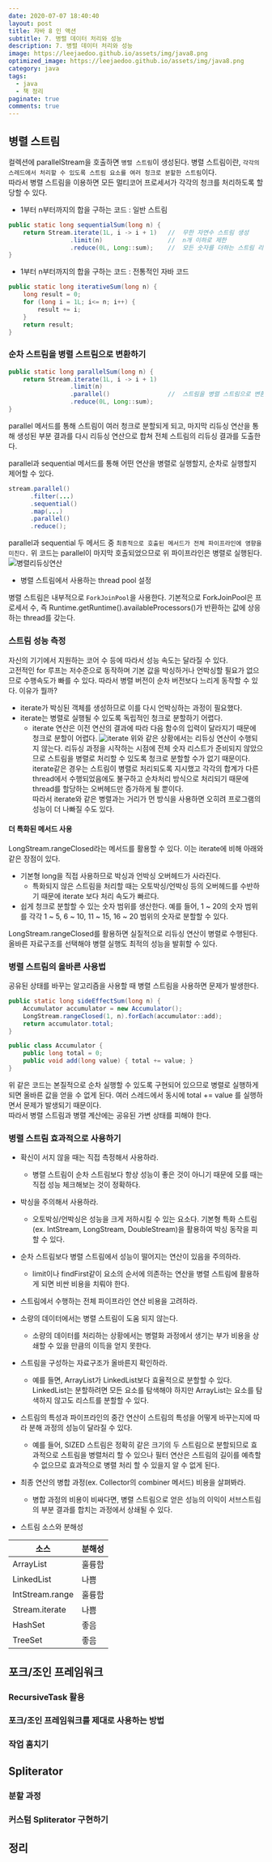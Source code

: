 ```yaml
---
date: 2020-07-07 18:40:40
layout: post
title: 자바 8 인 액션
subtitle: 7. 병렬 데이터 처리와 성능
description: 7. 병렬 데이터 처리와 성능
image: https://leejaedoo.github.io/assets/img/java8.png
optimized_image: https://leejaedoo.github.io/assets/img/java8.png
category: java
tags:
  - java
  - 책 정리
paginate: true
comments: true
---
```

## 병렬 스트림
컬렉션에 parallelStream을 호출하면 `병렬 스트림`이 생성된다. 병렬 스트림이란, `각각의 스레드에서 처리할 수 있도록 스트림 요소를 여러 청크로 분할한 스트림`이다.<br>
따라서 병렬 스트림을 이용하면 모든 멀티코어 프로세서가 각각의 청크를 처리하도록 할당할 수 있다.
* 1부터 n부터까지의 합을 구하는 코드 : 일반 스트림

```java
public static long sequentialSum(long n) {
    return Stream.iterate(1L, i -> i + 1)   //  무한 자연수 스트림 생성
                 .limit(n)                  //  n개 이하로 제한
                 .reduce(0L, Long::sum);    //  모든 숫자를 더하는 스트림 리듀싱 연산
}
```

* 1부터 n부터까지의 합을 구하는 코드 : 전통적인 자바 코드

```java
public static long iterativeSum(long n) {
    long result = 0;
    for (long i = 1L; i<= n; i++) {
        result += i;
    }
    return result;
}
```
### 순차 스트림을 병렬 스트림으로 변환하기
```java
public static long parallelSum(long n) {
    return Stream.iterate(1L, i -> i + 1)
                 .limit(n)
                 .parallel()                //  스트림을 병렬 스트림으로 변환
                 .reduce(0L, Long::sum);
}
```
parallel 메서드를 통해 스트림이 여러 청크로 분할되게 되고, 마지막 리듀싱 연산을 통해 생성된 부분 결과를 다시 리듀싱 연산으로 합쳐 전체 스트림의 리듀싱 결과를 도출한다.

parallel과 sequential 메서드를 통해 어떤 연산을 병렬로 실행할지, 순차로 실행할지 제어할 수 있다.
```java
stream.parallel()
      .filter(...)
      .sequential()
      .map(...)
      .parallel()
      .reduce();  
```
parallel과 sequential 두 메서드 중 `최종적으로 호출된 메서드가 전체 파이프라인에 영향을 미친다.` 위 코드는 parallel이 마지막 호출되었으므로 위 파이프라인은 병렬로 실행된다.
![병렬리듀싱연산](../../assets/img/parallel_reducing.jpeg)

* 병렬 스트림에서 사용하는 thread pool 설정

병렬 스트림은 내부적으로 `ForkJoinPool`을 사용한다. 기본적으로 ForkJoinPool은 프로세서 수, 즉 Runtime.getRuntime().availableProcessors()가 반환하는 값에 상응하는 thread를 갖는다.

### 스트림 성능 측정
자신의 기기에서 지원하는 코어 수 등에 따라서 성능 속도는 달라질 수 있다.<br>
고전적인 for 루프는 저수준으로 동작하며 기본 값을 박싱하거나 언박싱할 필요가 없으므로 수행속도가 빠를 수 있다. 따라서 병렬 버전이 순차 버전보다 느리게 동작할 수 있다. 이유가 뭘까?
* iterate가 박싱된 객체를 생성하므로 이를 다시 언박싱하는 과정이 필요했다.
* iterate는 병렬로 실행될 수 있도록 독립적인 청크로 분할하기 어렵다.
    * iterate 연산은 이전 연산의 결과에 따라 다음 함수의 입력이 달라지기 때문에 청크로 분할이 어렵다. 
![iterate](../../assets/img/iterate.jpeg)
위와 같은 상황에서는 리듀싱 연산이 수행되지 않는다. 리듀싱 과정을 시작하는 시점에 전체 숫자 리스트가 준비되지 않았으므로 스트림을 병렬로 처리할 수 있도록 청크로 분할할 수가 없기 때문이다.<br>
iterate같은 경우는 스트림이 병렬로 처리되도록 지시했고 각각의 합계가 다른 thread에서 수행되었음에도 불구하고 순차처리 방식으로 처리되기 때문에 thread를 할당하는 오버헤드만 증가하게 될 뿐이다.<br>
따라서 iterate와 같은 병렬과는 거리가 먼 방식을 사용하면 오히려 프로그램의 성능이 더 나빠질 수도 있다.
#### 더 특화된 메서드 사용
LongStream.rangeClosed라는 메서드를 활용할 수 있다. 이는 iterate에 비해 아래와 같은 장점이 있다.
* 기본형 long을 직접 사용하므로 박싱과 언박싱 오버헤드가 사라진다.
    * 특화되지 않은 스트림을 처리할 때는 오토박싱/언박싱 등의 오버헤드를 수반하기 때문에 iterate 보다 처리 속도가 빠르다.
* 쉽게 청크로 분할할 수 있는 숫자 범위를 생산한다. 예를 들어, 1 ~ 20의 숫자 범위를 각각 1 ~ 5, 6 ~ 10, 11 ~ 15, 16 ~ 20 범위의 숫자로 분할할 수 있다.

LongStream.rangeClosed를 활용하면 실질적으로 리듀싱 연산이 병렬로 수행된다. 올바른 자료구조를 선택해야 병렬 실행도 최적의 성능을 발휘할 수 있다.
    
### 병렬 스트림의 올바른 사용법
공유된 상태를 바꾸는 알고리즘을 사용할 때 병렬 스트림을 사용하면 문제가 발생한다.
```java
public static long sideEffectSum(long n) {
    Accumulator accumulator = new Accumulator();
    LongStream.rangeClosed(1, n).forEach(accumulator::add);
    return accumulator.total;
}

public class Accumulator {
    public long total = 0;
    public void add(long value) { total += value; }
}
```
위 같은 코드는 본질적으로 순차 실행할 수 있도록 구현되어 있으므로 병렬로 실행하게 되면 올바른 값을 얻을 수 없게 된다. 여러 스레드에서 동시에 total += value 를 실행하면서 문제가 발생되기 때문이다.<br>
따라서 병렬 스트림과 병렬 계산에는 공유된 가변 상태를 피해야 한다.
### 병렬 스트림 효과적으로 사용하기
* 확신이 서지 않을 때는 직접 측정해서 사용하라.
    * 병렬 스트림이 순차 스트림보다 항상 성능이 좋은 것이 아니기 때문에 모를 때는 직접 성능 체크해보는 것이 정확하다.
* 박싱을 주의해서 사용하라.
    * 오토박싱/언박싱은 성능을 크게 저하시킬 수 있는 요소다. 기본형 특화 스트림(ex. IntStream, LongStream, DoubleStream)을 활용하여 박싱 동작을 피할 수 있다.
* 순차 스트림보다 병렬 스트림에서 성능이 떨어지는 연산이 있음을 주의하라.
    * limit이나 findFirst같이 요소의 순서에 의존하는 연산을 병렬 스트림에 활용하게 되면 비싼 비용을 치뤄야 한다.
* 스트림에서 수행하는 전체 파이프라인 연산 비용을 고려하라.
* 소량의 데이터에서는 병렬 스트림이 도움 되지 않는다.
    * 소량의 데이터를 처리하는 상황에서는 병렬화 과정에서 생기는 부가 비용을 상쇄할 수 있을 만큼의 이득을 얻지 못한다.
* 스트림을 구성하는 자료구조가 올바른지 확인하라.
    * 예를 들면, ArrayList가 LinkedList보다 효율적으로 분할할 수 있다. LinkedList는 분할하려면 모든 요소를 탐색해야 하지만 ArrayList는 요소를 탐색하지 않고도 리스트를 분할할 수 있다.
* 스트림의 특성과 파이프라인의 중간 연산이 스트림의 특성을 어떻게 바꾸는지에 따라 분해 과정의 성능이 달라질 수 있다.
    * 예를 들어, SIZED 스트림은 정확히 같은 크기의 두 스트림으로 분할되므로 효과적으로 스트림을 병렬처리 할 수 있으나 필터 연산은 스트림의 길이를 예측할 수 없으므로 효과적으로 병렬 처리 할 수 있을지 알 수 없게 된다.
* 최종 연산의 병합 과정(ex. Collector의 combiner 메서드) 비용을 살펴봐라.
    * 병합 과정의 비용이 비싸다면, 병렬 스트림으로 얻은 성능의 이익이 서브스트림의 부분 결과를 합치는 과정에서 상쇄될 수 있다.

* 스트림 소스와 분해성

<table>
  <thead>
    <tr>
      <th>소스</th>
      <th>분해성</th>
    </tr>
  </thead>
  <tbody>
    <tr>
      <td>ArrayList</td>
      <td>훌륭함</td>
    </tr>
    <tr>
      <td>LinkedList</td>
      <td>나쁨</td>
    </tr>
    <tr>
      <td>IntStream.range</td>
      <td>훌륭함</td>
    </tr>
    <tr>
      <td>Stream.iterate</td>
      <td>나쁨</td>
    </tr>
    <tr>
      <td>HashSet</td>
      <td>좋음</td>
    </tr>
    <tr>
      <td>TreeSet</td>
      <td>좋음</td>
    </tr>
  </tbody>
</table>

## 포크/조인 프레임워크
### RecursiveTask 활용
### 포크/조인 프레임워크를 제대로 사용하는 방법
### 작업 훔치기
## Spliterator
### 분할 과정
### 커스텀 Spliterator 구현하기
## 정리

